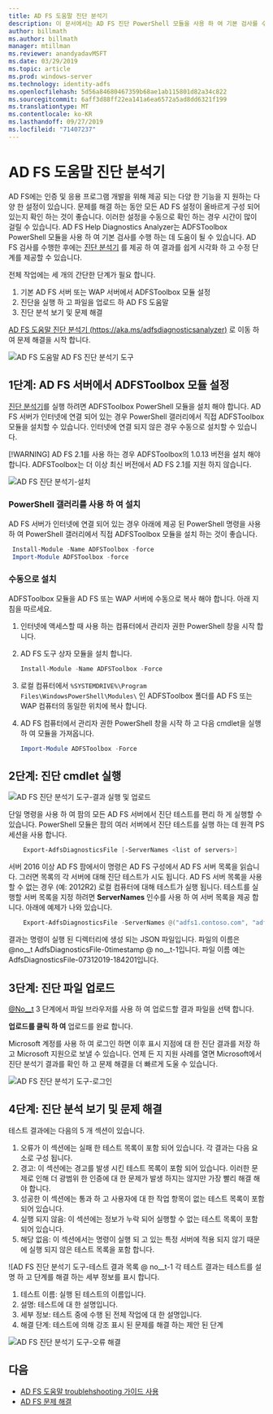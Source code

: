 ```yaml
---
title: AD FS 도움말 진단 분석기
description: 이 문서에서는 AD FS 진단 PowerShell 모듈을 사용 하 여 기본 검사를 수행 하는 방법 및 도움말 진단 분석기 AD FS 설명 합니다.
author: billmath
ms.author: billmath
manager: mtillman
ms.reviewer: anandyadavMSFT
ms.date: 03/29/2019
ms.topic: article
ms.prod: windows-server
ms.technology: identity-adfs
ms.openlocfilehash: 5d56a84680467359b68ae1ab115801d82a34c822
ms.sourcegitcommit: 6aff3d88ff22ea141a6ea6572a5ad8dd6321f199
ms.translationtype: MT
ms.contentlocale: ko-KR
ms.lasthandoff: 09/27/2019
ms.locfileid: "71407237"
---
```

# <a name="ad-fs-help-diagnostics-analyzer"></a>AD FS 도움말 진단 분석기

AD FS에는 인증 및 응용 프로그램 개발을 위해 제공 되는 다양 한 기능을 지 원하는 다양 한 설정이 있습니다. 문제를 해결 하는 동안 모든 AD FS 설정이 올바르게 구성 되어 있는지 확인 하는 것이 좋습니다. 이러한 설정을 수동으로 확인 하는 경우 시간이 많이 걸릴 수 있습니다. AD FS Help Diagnostics Analyzer는 ADFSToolbox PowerShell 모듈을 사용 하 여 기본 검사를 수행 하는 데 도움이 될 수 있습니다. AD FS 검사를 수행한 후에는 [진단 분석기](https://aka.ms/adfsdiagnosticsanalyzer) 를 제공 하 여 결과를 쉽게 시각화 하 고 수정 단계를 제공할 수 있습니다.

전체 작업에는 세 개의 간단한 단계가 필요 합니다.

1. 기본 AD FS 서버 또는 WAP 서버에서 ADFSToolbox 모듈 설정
2. 진단을 실행 하 고 파일을 업로드 하 AD FS 도움말
3. 진단 분석 보기 및 문제 해결

[AD FS 도움말 진단 분석기 (https://aka.ms/adfsdiagnosticsanalyzer)](https://aka.ms/adfsdiagnosticsanalyzer) 로 이동 하 여 문제 해결을 시작 합니다.

![AD FS 도움말 AD FS 진단 분석기 도구](media/ad-fs-diagonostics-analyzer/home.png)

## <a name="step-1-setup-the-adfstoolbox-module-on-ad-fs-server"></a>1단계: AD FS 서버에서 ADFSToolbox 모듈 설정

[진단 분석기](https://aka.ms/adfsdiagnosticsanalyzer)를 실행 하려면 ADFSToolbox PowerShell 모듈을 설치 해야 합니다. AD FS 서버가 인터넷에 연결 되어 있는 경우 PowerShell 갤러리에서 직접 ADFSToolbox 모듈을 설치할 수 있습니다. 인터넷에 연결 되지 않은 경우 수동으로 설치할 수 있습니다. 

[!WARNING]
AD FS 2.1를 사용 하는 경우 ADFSToolbox의 1.0.13 버전을 설치 해야 합니다. ADFSToolbox는 더 이상 최신 버전에서 AD FS 2.1를 지원 하지 않습니다.

![AD FS 진단 분석기-설치](media/ad-fs-diagonostics-analyzer/step1_v2.png)

### <a name="setup-using-powershell-gallery"></a>PowerShell 갤러리를 사용 하 여 설치

AD FS 서버가 인터넷에 연결 되어 있는 경우 아래에 제공 된 PowerShell 명령을 사용 하 여 PowerShell 갤러리에서 직접 ADFSToolbox 모듈을 설치 하는 것이 좋습니다.

   ```powershell
    Install-Module -Name ADFSToolbox -force
    Import-Module ADFSToolbox -force
   ```

### <a name="setup-manually"></a>수동으로 설치

ADFSToolbox 모듈을 AD FS 또는 WAP 서버에 수동으로 복사 해야 합니다. 아래 지침을 따르세요.

1. 인터넷에 액세스할 때 사용 하는 컴퓨터에서 관리자 권한 PowerShell 창을 시작 합니다.
2. AD FS 도구 상자 모듈을 설치 합니다.

    ```powershell
    Install-Module -Name ADFSToolbox -Force
    ```
3. 로컬 컴퓨터에서 `%SYSTEMDRIVE%\Program Files\WindowsPowerShell\Modules\` 인 ADFSToolbox 폴더를 AD FS 또는 WAP 컴퓨터의 동일한 위치에 복사 합니다.

4. AD FS 컴퓨터에서 관리자 권한 PowerShell 창을 시작 하 고 다음 cmdlet을 실행 하 여 모듈을 가져옵니다.

    ```powershell
    Import-Module ADFSToolbox -Force
    ```

## <a name="step-2-execute-the-diagnostics-cmdlet"></a>2단계: 진단 cmdlet 실행

![AD FS 진단 분석기 도구-결과 실행 및 업로드](media/ad-fs-diagonostics-analyzer/step2_v2.png)

단일 명령을 사용 하 여 팜의 모든 AD FS 서버에서 진단 테스트를 편리 하 게 실행할 수 있습니다. PowerShell 모듈은 팜의 여러 서버에서 진단 테스트를 실행 하는 데 원격 PS 세션을 사용 합니다.

```powershell
    Export-AdfsDiagnosticsFile [-ServerNames <list of servers>]
```

서버 2016 이상 AD FS 팜에서이 명령은 AD FS 구성에서 AD FS 서버 목록을 읽습니다. 그러면 목록의 각 서버에 대해 진단 테스트가 시도 됩니다. AD FS 서버 목록을 사용할 수 없는 경우 (예: 2012R2) 로컬 컴퓨터에 대해 테스트가 실행 됩니다. 테스트를 실행할 서버 목록을 지정 하려면 **ServerNames** 인수를 사용 하 여 서버 목록을 제공 합니다. 아래에 예제가 나와 있습니다.

```powershell
    Export-AdfsDiagnosticsFile -ServerNames @("adfs1.contoso.com", "adfs2.contoso.com")
```

결과는 명령이 실행 된 디렉터리에 생성 되는 JSON 파일입니다. 파일의 이름은 @no__t AdfsDiagnosticsFile-0timestamp @ no__t-1입니다. 파일 이름 예는 AdfsDiagnosticsFile-07312019-184201입니다.

## <a name="step-3-upload-the-diagnostics-file"></a>3단계: 진단 파일 업로드

[@No__t](https://aka.ms/adfsdiagnosticsanalyzer) 3 단계에서 파일 브라우저를 사용 하 여 업로드할 결과 파일을 선택 합니다.

**업로드를 클릭 하 여** 업로드를 완료 합니다.

Microsoft 계정를 사용 하 여 로그인 하면 이후 표시 지점에 대 한 진단 결과를 저장 하 고 Microsoft 지원으로 보낼 수 있습니다. 언제 든 지 지원 사례를 열면 Microsoft에서 진단 분석기 결과를 확인 하 고 문제 해결을 더 빠르게 도울 수 있습니다.

![AD FS 진단 분석기 도구-로그인](media/ad-fs-diagonostics-analyzer/sign_in_step.png)

## <a name="step-4-view-diagnostics-analysis-and-resolve-any-issues"></a>4단계: 진단 분석 보기 및 문제 해결

테스트 결과에는 다음의 5 개 섹션이 있습니다.

1. 오류가 이 섹션에는 실패 한 테스트 목록이 포함 되어 있습니다. 각 결과는 다음 요소로 구성 됩니다.
2. 경고: 이 섹션에는 경고를 발생 시킨 테스트 목록이 포함 되어 있습니다. 이러한 문제로 인해 더 광범위 한 인증에 대 한 문제가 발생 하지는 않지만 가장 빨리 해결 해야 합니다.
3. 성공한 이 섹션에는 통과 하 고 사용자에 대 한 작업 항목이 없는 테스트 목록이 포함 되어 있습니다.
4. 실행 되지 않음: 이 섹션에는 정보가 누락 되어 실행할 수 없는 테스트 목록이 포함 되어 있습니다.
5. 해당 없음: 이 섹션에서는 명령이 실행 되 고 있는 특정 서버에 적용 되지 않기 때문에 실행 되지 않은 테스트 목록을 포함 합니다.

![AD FS 진단 분석기 도구-테스트 결과 목록 @ no__t-1 각 테스트 결과는 테스트를 설명 하 고 단계를 해결 하는 세부 정보를 표시 합니다.

1. 테스트 이름: 실행 된 테스트의 이름입니다.
2. 설명: 테스트에 대 한 설명입니다.
3. 세부 정보: 테스트 중에 수행 된 전체 작업에 대 한 설명입니다.
4. 해결 단계: 테스트에 의해 강조 표시 된 문제를 해결 하는 제안 된 단계

![AD FS 진단 분석기 도구-오류 해결](media/ad-fs-diagonostics-analyzer/step3b_v3.png)

## <a name="next"></a>다음

- [AD FS 도움말 troublehshooting 가이드 사용](https://aka.ms/adfshelp/troubleshooting )
- [AD FS 문제 해결](ad-fs-tshoot-overview.md)
